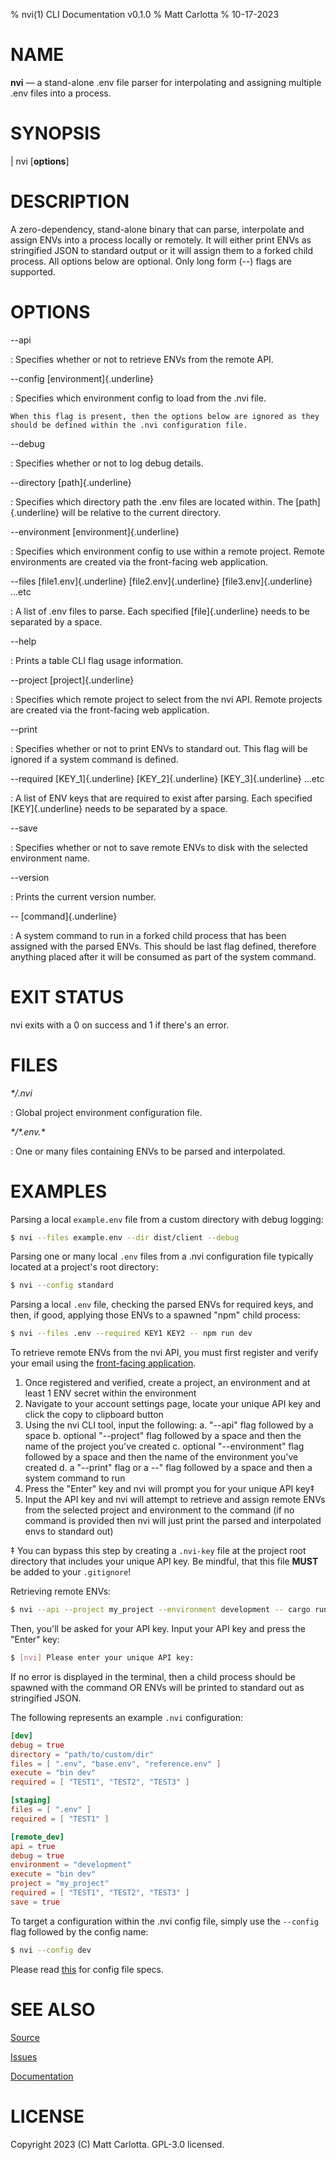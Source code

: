 % nvi(1) CLI Documentation v0.1.0
% Matt Carlotta
% 10-17-2023

# NAME

**nvi** — a stand-alone .env file parser for interpolating and assigning multiple .env files into a process.

# SYNOPSIS

| nvi \[**options**]

# DESCRIPTION

A zero-dependency, stand-alone binary that can parse, interpolate and assign ENVs into a process locally or remotely.
It will either print ENVs as stringified JSON to standard output or it will assign them to a forked child process. 
All options below are optional. Only long form (\--) flags are supported.

# OPTIONS

\--api

:   Specifies whether or not to retrieve ENVs from the remote API.

\--config [environment]{.underline}

:  Specifies which environment config to load from the .nvi file. 

    When this flag is present, then the options below are ignored as they should be defined within the .nvi configuration file.

\--debug

:   Specifies whether or not to log debug details.

\--directory [path]{.underline}

:   Specifies which directory path the .env files are located within. The [path]{.underline} will be relative to the current directory.

\--environment [environment]{.underline}

:   Specifies which environment config to use within a remote project. Remote environments are created via the front-facing web application.

\--files [file1.env]{.underline} [file2.env]{.underline} [file3.env]{.underline} ...etc

:   A list of .env files to parse. Each specified [file]{.underline} needs to be separated by a space.

\--help

:   Prints a table CLI flag usage information.

\--project [project]{.underline}

:   Specifies which remote project to select from the nvi API. Remote projects are created via the front-facing web application.

\--print

:   Specifies whether or not to print ENVs to standard out. This flag will be ignored if a system command is defined.

\--required [KEY_1]{.underline} [KEY_2]{.underline} [KEY_3]{.underline} ...etc

:   A list of ENV keys that are required to exist after parsing. Each specified [KEY]{.underline} needs to be separated by a space.

\--save

:   Specifies whether or not to save remote ENVs to disk with the selected environment name.

\--version

:   Prints the current version number.

\-- [command]{.underline}

:   A system command to run in a forked child process that has been assigned with the parsed ENVs. This should be last flag defined, therefore anything placed after it will be consumed as part of the system command.

# EXIT STATUS

nvi exits with a 0 on success and 1 if there's an error.

# FILES

*\*/.nvi*

:   Global project environment configuration file.

*\*/\*.env.\**

:   One or many files containing ENVs to be parsed and interpolated.

# EXAMPLES

Parsing a local `example.env` file from a custom directory with debug logging:
```bash
$ nvi --files example.env --dir dist/client --debug
```

Parsing one or many local `.env` files from a .nvi configuration file typically located at a project's root directory:
```bash
$ nvi --config standard
```

Parsing a local `.env` file, checking the parsed ENVs for required keys, and then, if good, applying those ENVs to a spawned "npm" child process:
```bash
$ nvi --files .env --required KEY1 KEY2 -- npm run dev
```

To retrieve remote ENVs from the nvi API, you must first register and verify your email using the [front-facing application](https://github.com/mattcarlotta/nvi-app). 

1. Once registered and verified, create a project, an environment and at least 1 ENV secret within the environment
2. Navigate to your account settings page, locate your unique API key and click the copy to clipboard button
3. Using the nvi CLI tool, input the following:
    a. "\--api" flag followed by a space 
    b. optional "\--project" flag followed by a space and then the name of the project you've created
    c. optional "\--environment" flag followed by a space and then the name of the environment you've created
    d. a "\--print" flag or a \--" flag followed by a space and then a system command to run 
4. Press the "Enter" key and nvi will prompt you for your unique API key‡
5. Input the API key and nvi will attempt to retrieve and assign remote ENVs from the selected project and environment to the command (if no command is provided then nvi will just print the parsed and interpolated envs to standard out)

‡ You can bypass this step by creating a `.nvi-key` file at the project root directory that includes your unique API key. Be mindful, that this file **MUST** be added to your `.gitignore`!

Retrieving remote ENVs:
```bash
$ nvi --api --project my_project --environment development -- cargo run
```

Then, you'll be asked for your API key. Input your API key and press the "Enter" key:
```bash
$ [nvi] Please enter your unique API key: 
```

If no error is displayed in the terminal, then a child process should be spawned with the command OR ENVs will be printed to standard out as stringified JSON.

The following represents an example `.nvi` configuration:
```toml
[dev]
debug = true
directory = "path/to/custom/dir"
files = [ ".env", "base.env", "reference.env" ]
execute = "bin dev"
required = [ "TEST1", "TEST2", "TEST3" ]

[staging]
files = [ ".env" ]
required = [ "TEST1" ]

[remote_dev]
api = true
debug = true
environment = "development"
execute = "bin dev"
project = "my_project"
required = [ "TEST1", "TEST2", "TEST3" ]
save = true
```

To target a configuration within the .nvi config file, simply use the `--config` flag followed by the config name:
```bash
$ nvi --config dev
```

Please read [this](https://github.com/mattcarlotta/nvi#what-are-the-nvi-configuration-file-specs) for config file specs.

# SEE ALSO
[Source](https://github.com/mattcarlotta/nvi)

[Issues](https://github.com/mattcarlotta/nvi/issues)

[Documentation](https://github.com/mattcarlotta/nvi#README)

# LICENSE

Copyright 2023 (C) Matt Carlotta. GPL-3.0 licensed.
